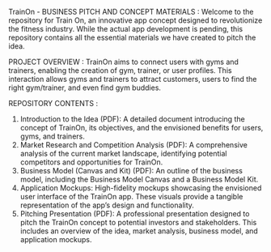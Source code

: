 TrainOn - BUSINESS PITCH AND CONCEPT MATERIALS :
Welcome to the repository for Train On, an innovative app concept designed to revolutionize the fitness industry. 
While the actual app development is pending, this repository contains all the essential materials we have created to pitch the idea.

PROJECT OVERVIEW :
TrainOn aims to connect users with gyms and trainers, enabling the creation of gym, trainer, or user profiles. 
This interaction allows gyms and trainers to attract customers, users to find the right gym/trainer, and even find gym buddies.

REPOSITORY CONTENTS :
1) Introduction to the Idea (PDF):
  A detailed document introducing the concept of TrainOn, its objectives, and the envisioned benefits for users, gyms, and trainers.
2)  Market Research and Competition Analysis (PDF):
  A comprehensive analysis of the current market landscape, identifying potential competitors and opportunities for TrainOn.
3) Business Model (Canvas and Kit) (PDF):
  An outline of the business model, including the Business Model Canvas and a Business Model Kit.
4)  Application Mockups:
  High-fidelity mockups showcasing the envisioned user interface of the TrainOn app. These visuals provide a tangible representation of the app’s design and functionality.
5) Pitching Presentation (PDF):
  A professional presentation designed to pitch the TrainOn concept to potential investors and stakeholders. This includes an overview of the idea, market analysis, business model, and application mockups.

